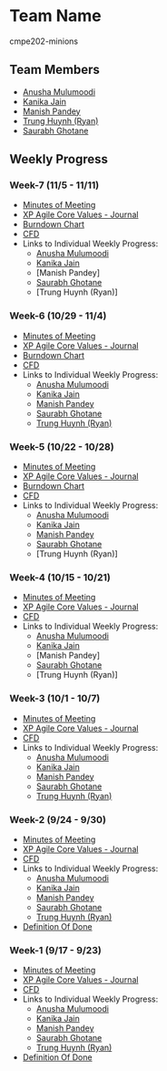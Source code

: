 # Team Name
cmpe202-minions

## Team Members
* [Anusha Mulumoodi](https://sjsu.instructure.com/courses/1244332/users/4298854) 
* [Kanika Jain](https://sjsu.instructure.com/courses/1244332/users/4298664)
* [Manish Pandey](https://sjsu.instructure.com/courses/1244332/users/4298858)
* [Trung Huynh (Ryan)](https://sjsu.instructure.com/courses/1244332/users/4298725)
* [Saurabh Ghotane](https://sjsu.instructure.com/courses/1244332/users/4298852)

## Weekly Progress

### Week-7 (11/5 - 11/11)

* [Minutes of Meeting](https://github.com/nguyensjsu/cmpe202-minions/blob/master/Documentation/Weekly%20Minutes%20of%20Meetings/Week-7:%20Minutes%20of%20Meetings.md)
* [XP Agile Core Values - Journal](https://github.com/nguyensjsu/cmpe202-minions/blob/master/Documentation/Weekly%20Journal%20-%20XP%20Agile%20Core%20Values/Week-7:%20XP%20Agile%20Core%20Value%20Journal.md)
* [Burndown Chart](https://docs.google.com/spreadsheets/d/1103kxZTyqbV2ZkrlPSGw9z_Hxl1gopFu2XpUbajYz4A/edit#gid=793730339)
* [CFD](https://docs.google.com/a/sjsu.edu/spreadsheets/d/1ywqgSxxhLNuXJpvcGkD8-U0gqS3t0mgaTow4z22S518/edit?usp=sharing)
* Links to Individual Weekly Progress:
     * [Anusha Mulumoodi](https://github.com/nguyensjsu/cmpe202-minions/blob/master/Documentation/Weekly%20Individual%20Progress/Anusha/Week-7:%20Weekly%20Progress%20-%20Anusha.md)
     * [Kanika Jain](https://github.com/nguyensjsu/cmpe202-minions/blob/master/Documentation/Weekly%20Individual%20Progress/Kanika/Week-7:%20Weekly%20Progress%20-%20Kanika.md)
     * [Manish Pandey]
     * [Saurabh Ghotane](https://github.com/nguyensjsu/cmpe202-minions/blob/master/Documentation/Weekly%20Individual%20Progress/Saurabh/Week-7:%20Weekly%20Progress%20-%20Saurabh.md)
     * [Trung Huynh (Ryan)]

### Week-6 (10/29 - 11/4)

* [Minutes of Meeting](https://github.com/nguyensjsu/cmpe202-minions/blob/master/Documentation/Weekly%20Minutes%20of%20Meetings/Week-6:%20Minutes%20of%20Meetings.md)
* [XP Agile Core Values - Journal](https://github.com/nguyensjsu/cmpe202-minions/blob/master/Documentation/Weekly%20Journal%20-%20XP%20Agile%20Core%20Values/Week-6:%20XP%20Agile%20Core%20Value%20Journal.md)
* [Burndown Chart](https://docs.google.com/spreadsheets/d/1103kxZTyqbV2ZkrlPSGw9z_Hxl1gopFu2XpUbajYz4A/edit#gid=793730339)
* [CFD](https://docs.google.com/a/sjsu.edu/spreadsheets/d/1ywqgSxxhLNuXJpvcGkD8-U0gqS3t0mgaTow4z22S518/edit?usp=sharing)
* Links to Individual Weekly Progress:
     * [Anusha Mulumoodi](https://github.com/nguyensjsu/cmpe202-minions/blob/master/Documentation/Weekly%20Individual%20Progress/Anusha/Week-6:%20Weekly%20Progress%20-%20Anusha.md)
     * [Kanika Jain](https://github.com/nguyensjsu/cmpe202-minions/blob/master/Documentation/Weekly%20Individual%20Progress/Kanika/Week-6:%20Weekly%20Progress%20-%20Kanika.md)
     * [Manish Pandey](https://github.com/nguyensjsu/cmpe202-minions/blob/master/Documentation/Weekly%20Individual%20Progress/Manish/Week-6:%20Weekly%20Progress%20-%20Manish.md)
     * [Saurabh Ghotane](https://github.com/nguyensjsu/cmpe202-minions/blob/master/Documentation/Weekly%20Individual%20Progress/Saurabh/Week-6:%20Weekly%20Progress%20-%20Saurabh.md)
     * [Trung Huynh (Ryan)](https://github.com/nguyensjsu/cmpe202-minions/blob/master/Documentation/Weekly%20Individual%20Progress/Trung/Week-6:%20Weekly%20Progress%20-%20Trung)

### Week-5 (10/22 - 10/28)

* [Minutes of Meeting](https://github.com/nguyensjsu/cmpe202-minions/blob/master/Documentation/Weekly%20Minutes%20of%20Meetings/Week-5:%20Minutes%20of%20Meetings.md)
* [XP Agile Core Values - Journal](https://github.com/nguyensjsu/cmpe202-minions/blob/master/Documentation/Weekly%20Journal%20-%20XP%20Agile%20Core%20Values/Week-4:%20XP%20Agile%20Core%20Value%20Journal.md)
* [Burndown Chart](https://docs.google.com/spreadsheets/d/1103kxZTyqbV2ZkrlPSGw9z_Hxl1gopFu2XpUbajYz4A/edit#gid=793730339)
* [CFD](https://docs.google.com/a/sjsu.edu/spreadsheets/d/1ywqgSxxhLNuXJpvcGkD8-U0gqS3t0mgaTow4z22S518/edit?usp=sharing)
* Links to Individual Weekly Progress:
     * [Anusha Mulumoodi](https://github.com/nguyensjsu/cmpe202-minions/blob/master/Documentation/Weekly%20Individual%20Progress/Anusha/Week-5:%20Weekly%20Progress%20-%20Anusha.md)
     * [Kanika Jain](https://github.com/nguyensjsu/cmpe202-minions/blob/master/Documentation/Weekly%20Individual%20Progress/Kanika/Week-5:%20Weekly%20Progress%20-%20Kanika.md)
     * [Manish Pandey](https://github.com/nguyensjsu/cmpe202-minions/blob/master/Documentation/Weekly%20Individual%20Progress/Manish/Week-5:%20Weekly%20Progress%20-%20Manish.md)
     * [Saurabh Ghotane](https://github.com/nguyensjsu/cmpe202-minions/blob/master/Documentation/Weekly%20Individual%20Progress/Saurabh/Week-5:%20Weekly%20Progress%20-%20Saurabh.md)
     * [Trung Huynh (Ryan)]

### Week-4 (10/15 - 10/21)

* [Minutes of Meeting](https://github.com/nguyensjsu/cmpe202-minions/blob/master/Documentation/Weekly%20Minutes%20of%20Meetings/Week-4%20:%20Minutes%20of%20Meetings.md)
* [XP Agile Core Values - Journal](https://github.com/nguyensjsu/cmpe202-minions/blob/master/Documentation/Weekly%20Journal%20-%20XP%20Agile%20Core%20Values/Week-4:%20XP%20Agile%20Core%20Value%20Journal.md)
* [CFD](https://docs.google.com/a/sjsu.edu/spreadsheets/d/1ywqgSxxhLNuXJpvcGkD8-U0gqS3t0mgaTow4z22S518/edit?usp=sharing)
* Links to Individual Weekly Progress:
     * [Anusha Mulumoodi](https://github.com/nguyensjsu/cmpe202-minions/blob/master/Documentation/Weekly%20Individual%20Progress/Anusha/Week-4:%20Weekly%20Progress%20-%20Anusha.md)
     * [Kanika Jain](https://github.com/nguyensjsu/cmpe202-minions/blob/master/Documentation/Weekly%20Individual%20Progress/Kanika/Week-4:%20Weekly%20Progress%20-%20Kanika.md)
     * [Manish Pandey]
     * [Saurabh Ghotane](https://github.com/nguyensjsu/cmpe202-minions/blob/master/Documentation/Weekly%20Individual%20Progress/Saurabh/Week-4:%20Weekly%20Progress%20-%20Saurabh.md)
     * [Trung Huynh (Ryan)]

### Week-3 (10/1 - 10/7)

* [Minutes of Meeting](https://github.com/nguyensjsu/cmpe202-minions/blob/master/Documentation/Weekly%20Minutes%20of%20Meetings/Week-3%20:%20Minutes%20of%20Meetings.md)
* [XP Agile Core Values - Journal](https://github.com/nguyensjsu/cmpe202-minions/blob/master/Documentation/Weekly%20Journal%20-%20XP%20Agile%20Core%20Values/Week-3:%20XP%20Agile%20Core%20Value%20Journal.md)
* [CFD](https://docs.google.com/a/sjsu.edu/spreadsheets/d/1ywqgSxxhLNuXJpvcGkD8-U0gqS3t0mgaTow4z22S518/edit?usp=sharing)
* Links to Individual Weekly Progress:
     * [Anusha Mulumoodi](https://github.com/nguyensjsu/cmpe202-minions/blob/master/Documentation/Weekly%20Individual%20Progress/Anusha/Week-3:%20Weekly%20Progress%20-%20Anusha.md)
     * [Kanika Jain](https://github.com/nguyensjsu/cmpe202-minions/blob/master/Documentation/Weekly%20Individual%20Progress/Kanika/Week-3:%20Weekly%20Progress%20-%20Kanika.md)
     * [Manish Pandey](https://github.com/nguyensjsu/cmpe202-minions/blob/master/Documentation/Weekly%20Individual%20Progress/Manish/Week-3:%20Weekly%20Progress%20-%20Manish.md)
     * [Saurabh Ghotane](https://github.com/nguyensjsu/cmpe202-minions/blob/master/Documentation/Weekly%20Individual%20Progress/Saurabh/Week-3:%20Weekly%20Progress%20-%20Saurabh.md)
     * [Trung Huynh (Ryan)](https://github.com/nguyensjsu/cmpe202-minions/blob/master/Documentation/Weekly%20Individual%20Progress/Trung/Week-3:%20Weekly%20Progress%20-%20Trung.md)


### Week-2 (9/24 - 9/30)

* [Minutes of Meeting](https://github.com/nguyensjsu/cmpe202-minions/blob/master/Documentation/Weekly%20Minutes%20of%20Meetings/Week-2%20:%20Minutes%20of%20Meetings.md)
* [XP Agile Core Values - Journal](https://github.com/nguyensjsu/cmpe202-minions/blob/master/Documentation/Weekly%20Journal%20-%20XP%20Agile%20Core%20Values/Week-2:%20XP%20Agile%20Core%20Value%20Journal.md)
* [CFD](https://docs.google.com/a/sjsu.edu/spreadsheets/d/1ywqgSxxhLNuXJpvcGkD8-U0gqS3t0mgaTow4z22S518/edit?usp=sharing)
* Links to Individual Weekly Progress:
     * [Anusha Mulumoodi](https://github.com/nguyensjsu/cmpe202-minions/blob/master/Documentation/Weekly%20Individual%20Progress/Anusha/Week-2:%20Weekly%20Progress%20-%20Anusha.md)
     * [Kanika Jain](https://github.com/nguyensjsu/cmpe202-minions/blob/master/Documentation/Weekly%20Individual%20Progress/Kanika/Week-2:%20Weekly%20Progress%20-%20Kanika.md)
     * [Manish Pandey](https://github.com/nguyensjsu/cmpe202-minions/blob/master/Documentation/Weekly%20Individual%20Progress/Manish/Week-2:%20Weekly%20Progress%20-%20Manish.md)
     * [Saurabh Ghotane](https://github.com/nguyensjsu/cmpe202-minions/blob/master/Documentation/Weekly%20Individual%20Progress/Saurabh/Week-2:%20Weekly%20Progress%20-%20Saurabh.md)
     * [Trung Huynh (Ryan)](https://github.com/nguyensjsu/cmpe202-minions/blob/master/Documentation/Weekly%20Individual%20Progress/Trung/Week-2:%20Weekly%20Progress%20-%20Trung.md)
* [Definition Of Done](https://github.com/nguyensjsu/cmpe202-minions/blob/master/Documentation/Definition%20of%20Done.md)

### Week-1 (9/17 - 9/23)

* [Minutes of Meeting](https://github.com/nguyensjsu/cmpe202-minions/blob/master/Documentation/Weekly%20Minutes%20of%20Meetings/Week-1%20:%20Minutes%20of%20Meetings.md)
* [XP Agile Core Values - Journal](https://github.com/nguyensjsu/cmpe202-minions/blob/master/Documentation/Weekly%20Journal%20-%20XP%20Agile%20Core%20Values/Week-1:%20XP%20Agile%20Core%20Value%20Journal.md)
* [CFD](https://docs.google.com/a/sjsu.edu/spreadsheets/d/1ywqgSxxhLNuXJpvcGkD8-U0gqS3t0mgaTow4z22S518/edit?usp=sharing)
* Links to Individual Weekly Progress:
     * [Anusha Mulumoodi](https://github.com/nguyensjsu/cmpe202-minions/blob/master/Documentation/Weekly%20Individual%20Progress/Anusha/Week-1:%20Weekly%20Progress%20-%20Anusha.md)
     * [Kanika Jain](https://github.com/nguyensjsu/cmpe202-minions/blob/master/Documentation/Weekly%20Individual%20Progress/Kanika/Week-1:%20Weekly%20Progress%20-%20Kanika.md)
     * [Manish Pandey](https://github.com/nguyensjsu/cmpe202-minions/blob/master/Documentation/Weekly%20Individual%20Progress/Manish/Week-1:%20Weekly%20Progress%20-%20Manish.md)
     * [Saurabh Ghotane](https://github.com/nguyensjsu/cmpe202-minions/blob/master/Documentation/Weekly%20Individual%20Progress/Saurabh/Week-1:%20Weekly%20Progress%20-%20Saurabh.md)
     * [Trung Huynh (Ryan)](https://github.com/nguyensjsu/cmpe202-minions/blob/master/Documentation/Weekly%20Individual%20Progress/Trung/Week-1:%20Weekly%20Progress%20-%20Trung.md)
* [Definition Of Done](https://github.com/nguyensjsu/cmpe202-minions/blob/master/Documentation/Definition%20of%20Done.md)
